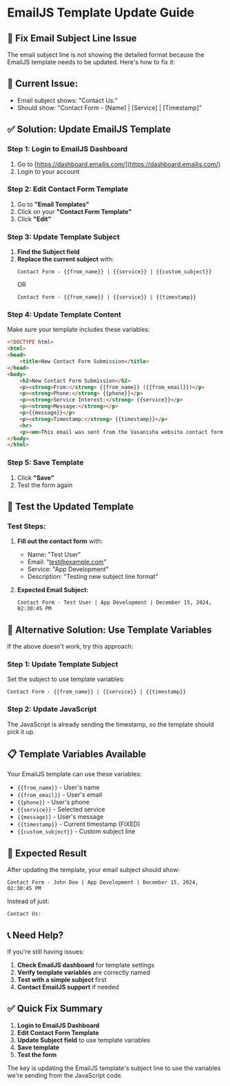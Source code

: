 # EmailJS Template Update Guide

## 🔧 **Fix Email Subject Line Issue**

The email subject line is not showing the detailed format because the EmailJS template needs to be updated. Here's how to fix it:

## 📧 **Current Issue:**
- Email subject shows: "Contact Us:"
- Should show: "Contact Form - [Name] | [Service] | [Timestamp]"

## ✅ **Solution: Update EmailJS Template**

### **Step 1: Login to EmailJS Dashboard**
1. Go to [https://dashboard.emailjs.com/](https://dashboard.emailjs.com/)
2. Login to your account

### **Step 2: Edit Contact Form Template**
1. Go to **"Email Templates"**
2. Click on your **"Contact Form Template"**
3. Click **"Edit"**

### **Step 3: Update Template Subject**
1. **Find the Subject field**
2. **Replace the current subject** with:
   ```
   Contact Form - {{from_name}} | {{service}} | {{custom_subject}}
   ```
   OR
   ```
   Contact Form - {{from_name}} | {{service}} | {{timestamp}}
   ```

### **Step 4: Update Template Content**
Make sure your template includes these variables:

```html
<!DOCTYPE html>
<html>
<head>
    <title>New Contact Form Submission</title>
</head>
<body>
    <h2>New Contact Form Submission</h2>
    <p><strong>From:</strong> {{from_name}} ({{from_email}})</p>
    <p><strong>Phone:</strong> {{phone}}</p>
    <p><strong>Service Interest:</strong> {{service}}</p>
    <p><strong>Message:</strong></p>
    <p>{{message}}</p>
    <p><strong>Timestamp:</strong> {{timestamp}}</p>
    <hr>
    <p><em>This email was sent from the Vasanisha website contact form.</em></p>
</body>
</html>
```

### **Step 5: Save Template**
1. Click **"Save"**
2. Test the form again

## 🧪 **Test the Updated Template**

### **Test Steps:**
1. **Fill out the contact form** with:
   - Name: "Test User"
   - Email: "test@example.com"
   - Service: "App Development"
   - Description: "Testing new subject line format"

2. **Expected Email Subject:**
   ```
   Contact Form - Test User | App Development | December 15, 2024, 02:30:45 PM
   ```

## 🔄 **Alternative Solution: Use Template Variables**

If the above doesn't work, try this approach:

### **Step 1: Update Template Subject**
Set the subject to use template variables:
```
Contact Form - {{from_name}} | {{service}} | {{timestamp}}
```

### **Step 2: Update JavaScript**
The JavaScript is already sending the timestamp, so the template should pick it up.

## 📋 **Template Variables Available**

Your EmailJS template can use these variables:
- `{{from_name}}` - User's name
- `{{from_email}}` - User's email
- `{{phone}}` - User's phone
- `{{service}}` - Selected service
- `{{message}}` - User's message
- `{{timestamp}}` - Current timestamp (FIXED)
- `{{custom_subject}}` - Custom subject line

## 🎯 **Expected Result**

After updating the template, your email subject should show:
```
Contact Form - John Doe | App Development | December 15, 2024, 02:30:45 PM
```

Instead of just:
```
Contact Us:
```

## 📞 **Need Help?**

If you're still having issues:
1. **Check EmailJS dashboard** for template settings
2. **Verify template variables** are correctly named
3. **Test with a simple subject** first
4. **Contact EmailJS support** if needed

## ✅ **Quick Fix Summary**

1. **Login to EmailJS Dashboard**
2. **Edit Contact Form Template**
3. **Update Subject field** to use template variables
4. **Save template**
5. **Test the form**

The key is updating the EmailJS template's subject line to use the variables we're sending from the JavaScript code. 